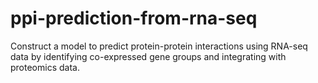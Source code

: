 # ppi-prediction-from-rna-seq
Construct a model to predict protein-protein interactions using RNA-seq data by identifying co-expressed gene groups and integrating with proteomics data.
